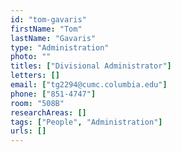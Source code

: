 ```yaml
---
id: "tom-gavaris"
firstName: "Tom"
lastName: "Gavaris"
type: "Administration"
photo: ""
titles: ["Divisional Administrator"]
letters: []
email: ["tg2294@cumc.columbia.edu"]
phone: ["851-4747"]
room: "508B"
researchAreas: []
tags: ["People", "Administration"]
urls: []
---
```


